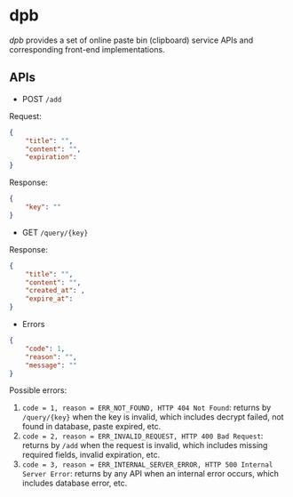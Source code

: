 # dpb

*dpb* provides a set of online paste bin (clipboard) service APIs and corresponding front-end implementations.

## APIs

- POST `/add`

Request:

```json
{
    "title": "",
    "content": "",
    "expiration": 
}
```

Response:

```json
{
    "key": ""
}
```

- GET `/query/{key}`

Response:

```json
{
    "title": "",
    "content": "",
    "created_at": ,
    "expire_at": 
}
```

- Errors

```json
{
    "code": 1,
    "reason": "",
    "message": ""
}
```

Possible errors:

1. `code = 1, reason = ERR_NOT_FOUND, HTTP 404 Not Found`: returns by `/query/{key}` when the key is invalid, which includes decrypt failed, not found in database, paste expired, etc.
2. `code = 2, reason = ERR_INVALID_REQUEST, HTTP 400 Bad Request`: returns by `/add` when the request is invalid, which includes missing required fields, invalid expiration, etc.
3. `code = 3, reason = ERR_INTERNAL_SERVER_ERROR, HTTP 500 Internal Server Error`: returns by any API when an internal error occurs, which includes database error, etc.